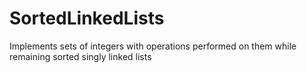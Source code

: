# SortedLinkedLists
Implements sets of integers with operations performed on them while remaining sorted singly linked lists
